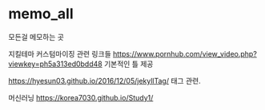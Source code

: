# memo_all

모든걸 메모하는 곳


지킬테마 커스텀마이징 관련 링크들
https://www.pornhub.com/view_video.php?viewkey=ph5a313ed0bdd48
기본적인 틀 제공

https://hyesun03.github.io/2016/12/05/jekyllTag/
태그 관련.



머신러닝
https://korea7030.github.io/Study1/
